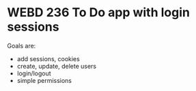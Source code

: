 # WEBD 236 To Do app with login sessions

Goals are:
  - add sessions, cookies
  - create, update, delete users
  - login/logout
  - simple permissions
